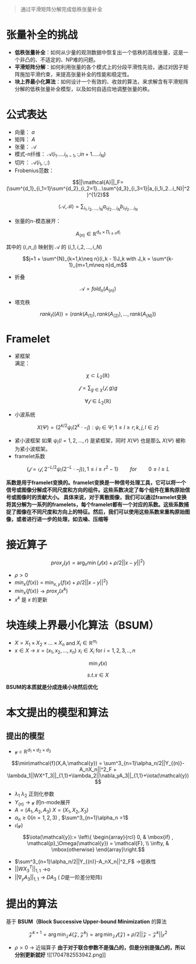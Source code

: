 > 通过平滑矩阵分解完成低秩张量补全
# 张量补全的挑战
- **低秩张量补全**：如何从少量的观测数据中恢复出一个低秩的高维张量，这是一个非凸的、不适定的、NP难的问题。
- **平滑矩阵分解**：如何利用张量的各个模式上的分段平滑性先验，通过对因子矩阵施加平滑约束，来提高张量补全的性能和稳定性。
- **块上界最小化算法**：如何设计一个有效的、收敛的算法，来求解含有平滑矩阵分解的低秩张量补全模型，以及如何自适应地调整张量的秩。
# 公式表达
- 向量： $a$
- 矩阵： $A$
- 张量： $\mathcal{A}$
- 模式-n纤维： $\mathcal{A}(i_1.....i_{n-1},:,i{n+1}.....i_N)$
- 切片： $\mathcal{A}(i_1,:,:)$
- Frobenius范数：
```math
||\mathcal{A}||_F=(\sum^{d_1}_{i_1=1}\sum^{d_2}_{i_2=1}...\sum^{d_3}_{i_3=1}|a_{i_1i_2...i_N}|^2)^{1/2}
```
```math
\langle\mathcal{A},\mathcal{B}\rangle=\sum_{i_1,i_2,...,i_N}a_{i_1i_2....i_N}b_{i_1i_2....i_N}
```
- 张量的n-模态展开：
```math
A_(n)\in\mathbb{R}^{d_n\times\prod_{i\neq n}d_i}
```
其中的 $(i\_n,j)$ 映射到 $\mathcal{A}$ 的 $(i\_1,i\_2,...,i\_N)$
```math
j=1 + \sum^{N}_{k=1,k\neq n}(i_k - 1)J_k with J_k = \sum^{k-1}_{m=1,m\neq n}d_m
```
- 折叠
```math
\mathcal{A}=fold_n(A_{(n)})
```

- 塔克秩
```math
rank_t(\mathcal({A})) = (rank(A_{(1)}),rank(A_{(2)}),...,rank(A_{(N)}))
```
# Framelet
- 紧框架 \
满足：
```math
\chi \subset L_2(\mathbb{R}) 
```
```math
\mathcal{f} = \sum_{g\in \chi}\langle \mathcal{f},g \rangle g  
```
```math
\forall \mathcal{f} \in  L_2(\mathbb{R})
```
- 小波系统
```math
X(\Psi) = \{2^{k/2}\psi_l(2^k \cdot -j):\psi_l \in \Psi;1\leq l \geq r;k,j,l \in z\}
```
- 紧小波框架
如果  $\psi_l(l=1,2,...,r)$ 是紧框架，同时 $X(\Psi)$ 也是那么 $X(\Psi)$ 被称为紧小波框架。
- framelet系数
```math
\{\mathcal{f} = \langle\mathcal{f},2^{-L/2}\psi_i(2^{-L}\cdot -j)\rangle,1 \leq i \geq r^2-1\} \qquad for\qquad  0 \leq l \geq L
```
**系数是用于framelet变换的。framelet变换是一种信号处理工具，它可以将一个信号或图像分解成不同尺度和方向的组件。这些系数决定了每个组件在重构原始信号或图像时的贡献大小。
具体来说，对于离散图像，我们可以通过framelet变换将其分解为一系列的framelets，每个framelet都有一个对应的系数。这些系数捕捉了图像在不同尺度和方向上的特征。然后，我们可以使用这些系数来重构原始图像，或者进行进一步的处理，如去噪、压缩等**
# 接近算子
```math
prox_\mathcal{f}(y) = \arg_x \min \{\mathcal{f}(x)+\rho/2||x-y||^2\}
```

-   $\rho>0$
-  $min_x\{f(x)\}$ = $\min_{x,y}\{f(x)+\rho/2||x-y||^2\}$
-  $min_x\{f(x)\}$ -> $prox_\mathcal{f}(x^k)$
-  $x^k$ 是 $x$ 的更新
# 块连续上界最小化算法（BSUM）
-  $X=X_1\times X_2\times ...\times X_n$ and $X_i \in\mathbb{R}^{m_i}$
-  $x\in X$ -> $x=(x_1,x_2,...,x_n)$  $x_i\in X_i$  for $i=1,2,3,..,n$
```math
\min \mathcal{f}(x) 
```
```math
s.t. x\in X
```
**BSUM的本质就是分成连续小块然后优化**
# 本文提出的模型和算法
## 提出的模型
- $\mathcal{y}\in\mathbb{R}^{d_1\times d_2\times d_3}$
```math
\min\mathcal{f}(X,A,\mathcal{y}) = \sum^3_{n=1}\alpha_n/2||Y_{(n)}-A_nX_n||^2_F + \lambda_1||WX^T_3||_{1,1}+\lambda_2||\nabla_yA_3||_{1,1}+\iota(\mathcal{y})
```
- $\lambda_1$ $\lambda_2$ 正则化参数
- $Y_{(n)}$ -> $\mathcal{y}$ 的n-mode展开
- $A=(A_1,A_2,A_3)$ $X=(X_1,X_2,X_3)$ 
- $\alpha_n\geq 0(n=1,2,3)$ , $\sum^3_{n=1}\alpha_n =1$ 
- $\iota(\mathcal{y})$
```math
\iota(\mathcal{y}):=  \left\{ \begin{array}{rcl}
	0, & \mbox{if} ,  \mathcal{p}_\Omega(\mathcal{y}) = \mathcal{F},
	 \\ \infty, & \mbox{otherwise} 
	 \end{array}\right.
```
-  $\sum^3_{n=1}\alpha_n/2||Y_{(n)}-A_nX_n||^2_F$ ->低秩性
-  $||WX^T_3||_{1,1}$ ->o
-  $||\nabla_yA_3||_{1,1}$ -> $DA_3$ ( $D$是一阶差分矩阵)
# 提出的算法
基于 **BSUM（Block Successive Upper-bound Minimization** 的算法
```math
\mathcal{Z}^{k+1} = \arg \min_\mathcal{Z} \mathcal{h}(\mathcal{Z},\mathcal{Z}^k) = \arg \min_\mathcal{Z} \mathcal{f}(\mathcal{Z}) + \rho/2||\mathcal{Z}-\mathcal{Z}^k||^2_F
```
 -  $\rho > 0$  -> 近端算子
 **由于对于联合参数不是强凸的，但是分别是强凸的，所以分别更新就好** ![[1704782553942.png]]
 